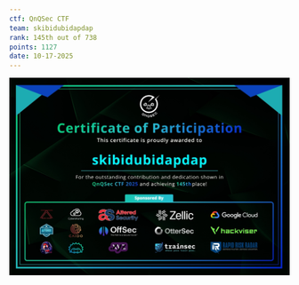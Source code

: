 ```yaml
---
ctf: QnQSec CTF
team: skibidubidapdap
rank: 145th out of 738
points: 1127
date: 10-17-2025
---
```


![Participation Certificate](cert.jpg)